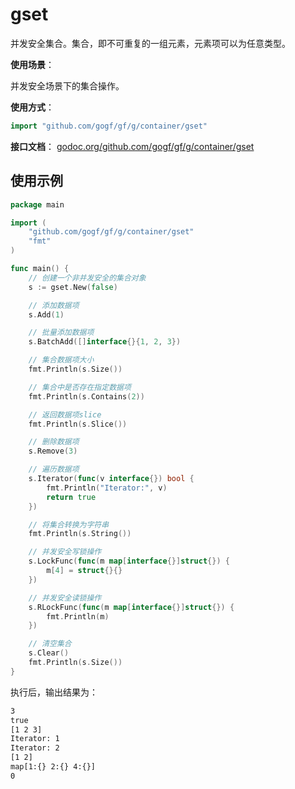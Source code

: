 # gset

并发安全集合。集合，即不可重复的一组元素，元素项可以为任意类型。

**使用场景**：

并发安全场景下的集合操作。

**使用方式**：
```go
import "github.com/gogf/gf/g/container/gset"
```

**接口文档**：
[godoc.org/github.com/gogf/gf/g/container/gset](https://godoc.org/github.com/gogf/gf/g/container/gset)


## 使用示例
```go
package main

import (
    "github.com/gogf/gf/g/container/gset"
    "fmt"
)

func main() {
    // 创建一个非并发安全的集合对象
    s := gset.New(false)

    // 添加数据项
    s.Add(1)

    // 批量添加数据项
    s.BatchAdd([]interface{}{1, 2, 3})

    // 集合数据项大小
    fmt.Println(s.Size())

    // 集合中是否存在指定数据项
    fmt.Println(s.Contains(2))

    // 返回数据项slice
    fmt.Println(s.Slice())

    // 删除数据项
    s.Remove(3)

    // 遍历数据项
    s.Iterator(func(v interface{}) bool {
        fmt.Println("Iterator:", v)
        return true
    })

    // 将集合转换为字符串
    fmt.Println(s.String())

    // 并发安全写锁操作
    s.LockFunc(func(m map[interface{}]struct{}) {
        m[4] = struct{}{}
    })

    // 并发安全读锁操作
    s.RLockFunc(func(m map[interface{}]struct{}) {
        fmt.Println(m)
    })

    // 清空集合
    s.Clear()
    fmt.Println(s.Size())
}
```
执行后，输出结果为：
```html
3
true
[1 2 3]
Iterator: 1
Iterator: 2
[1 2]
map[1:{} 2:{} 4:{}]
0
```
